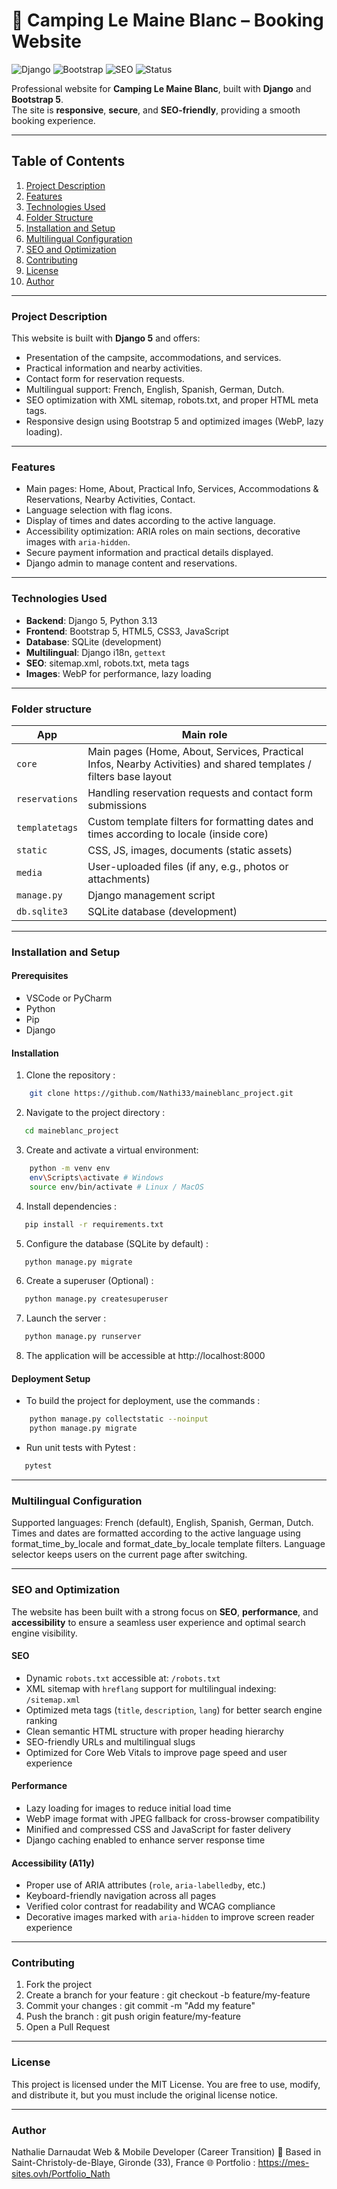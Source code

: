 # 🌲 Camping Le Maine Blanc – Booking Website

![Django](https://img.shields.io/badge/Django-5.2-green?style=flat&logo=django)
![Bootstrap](https://img.shields.io/badge/Bootstrap-5-blueviolet?style=flat&logo=bootstrap)
![SEO](https://img.shields.io/badge/SEO-Optimized-success?style=flat)
![Status](https://img.shields.io/badge/Status-Production-green?style=flat)

Professional website for **Camping Le Maine Blanc**, built with **Django** and **Bootstrap 5**.  
The site is **responsive**, **secure**, and **SEO-friendly**, providing a smooth booking experience.

---

## Table of Contents

1. [Project Description](#project-description)  
2. [Features](#features)  
3. [Technologies Used](#technologies-used) 
4. [Folder Structure](#folder-structure) 
5. [Installation and Setup](#installation-and-setup)  
6. [Multilingual Configuration](#multilingual-configuration)   
7. [SEO and Optimization](#seo-and-optimization) 
8. [Contributing](#contributing)  
9. [License](#license)
10. [Author](#author)

---

### Project Description

This website is built with **Django 5** and offers:  
- Presentation of the campsite, accommodations, and services.  
- Practical information and nearby activities.  
- Contact form for reservation requests.  
- Multilingual support: French, English, Spanish, German, Dutch.  
- SEO optimization with XML sitemap, robots.txt, and proper HTML meta tags.  
- Responsive design using Bootstrap 5 and optimized images (WebP, lazy loading).
---

### Features

- Main pages: Home, About, Practical Info, Services, Accommodations & Reservations, Nearby Activities, Contact.  
- Language selection with flag icons.  
- Display of times and dates according to the active language.  
- Accessibility optimization: ARIA roles on main sections, decorative images with `aria-hidden`.  
- Secure payment information and practical details displayed.  
- Django admin to manage content and reservations.

---

### Technologies Used

- **Backend**: Django 5, Python 3.13  
- **Frontend**: Bootstrap 5, HTML5, CSS3, JavaScript  
- **Database**: SQLite (development)  
- **Multilingual**: Django i18n, `gettext`  
- **SEO**: sitemap.xml, robots.txt, meta tags  
- **Images**: WebP for performance, lazy loading

---

### Folder structure

| App                  | Main role                                                                                                          |
|----------------------|--------------------------------------------------------------------------------------------------------------------|
| `core`               | Main pages (Home, About, Services, Practical Infos, Nearby Activities) and shared templates / filters base layout  |
| `reservations`       | Handling reservation requests and contact form submissions                                                         |
| `templatetags`       | Custom template filters for formatting dates and times according to locale (inside core)                           |
| `static`             | CSS, JS, images, documents (static assets)                                                                         |
| `media`              | User-uploaded files (if any, e.g., photos or attachments)                                                          |
| `manage.py`          | Django management script                                                                                           |
| `db.sqlite3`         | SQLite database (development)                                                                                      |

---

### Installation and Setup

#### Prerequisites

- VSCode or PyCharm
- Python
- Pip
- Django

#### Installation

1. Clone the repository : 
```bash
    git clone https://github.com/Nathi33/maineblanc_project.git
```
2. Navigate to the project directory : 
```bash
   cd maineblanc_project
```
3. Create and activate a virtual environment:
```bash
    python -m venv env 
    env\Scripts\activate # Windows
    source env/bin/activate # Linux / MacOS
```
4. Install dependencies : 
```bash
   pip install -r requirements.txt
```
5. Configure the database (SQLite by default) : 
```bash
   python manage.py migrate
```
6. Create a superuser (Optional) : 
```bash
   python manage.py createsuperuser
```
7. Launch the server : 
```bash
   python manage.py runserver
```
8. The application will be accessible at http://localhost:8000

#### Deployment Setup

- To build the project for deployment, use the commands : 
```bash
    python manage.py collectstatic --noinput
    python manage.py migrate
```
- Run unit tests with Pytest : 
```bash
   pytest
```

---

### Multilingual Configuration

Supported languages: French (default), English, Spanish, German, Dutch.
Times and dates are formatted according to the active language using format_time_by_locale and format_date_by_locale template filters.
Language selector keeps users on the current page after switching.

---

### SEO and Optimization

The website has been built with a strong focus on **SEO**, **performance**, and **accessibility** to ensure a seamless user experience and optimal search engine visibility.

#### **SEO**
- Dynamic `robots.txt` accessible at: `/robots.txt`
- XML sitemap with `hreflang` support for multilingual indexing: `/sitemap.xml`
- Optimized meta tags (`title`, `description`, `lang`) for better search engine ranking
- Clean semantic HTML structure with proper heading hierarchy
- SEO-friendly URLs and multilingual slugs
- Optimized for Core Web Vitals to improve page speed and user experience

#### **Performance**
- Lazy loading for images to reduce initial load time
- WebP image format with JPEG fallback for cross-browser compatibility
- Minified and compressed CSS and JavaScript for faster delivery
- Django caching enabled to enhance server response time

#### **Accessibility (A11y)**
- Proper use of ARIA attributes (`role`, `aria-labelledby`, etc.)
- Keyboard-friendly navigation across all pages
- Verified color contrast for readability and WCAG compliance
- Decorative images marked with `aria-hidden` to improve screen reader experience

---

### Contributing 
1. Fork the project
2. Create a branch for your feature : git checkout -b feature/my-feature
3. Commit your changes : git commit -m "Add my feature"
4. Push the branch : git push origin feature/my-feature
5. Open a Pull Request

---

### License
This project is licensed under the MIT License.
You are free to use, modify, and distribute it, but you must include the original license notice.

---

### Author
Nathalie Darnaudat
Web & Mobile Developer (Career Transition)
📍 Based in Saint-Christoly-de-Blaye, Gironde (33), France
🌐 Portfolio : https://mes-sites.ovh/Portfolio_Nath





